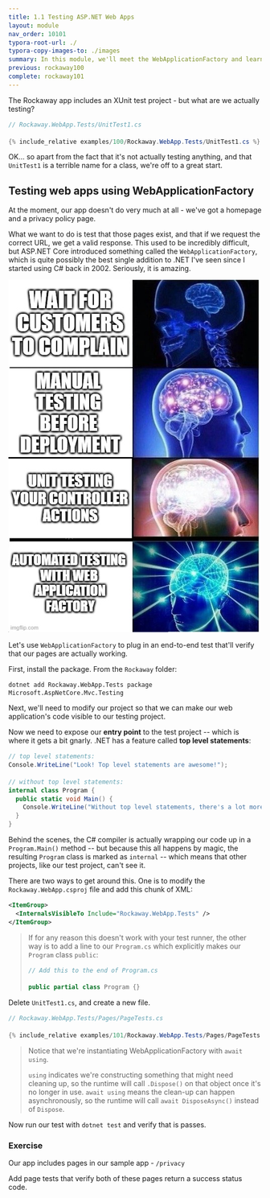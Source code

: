 ```yaml
---
title: 1.1 Testing ASP.NET Web Apps
layout: module
nav_order: 10101
typora-root-url: ./
typora-copy-images-to: ./images
summary: In this module, we'll meet the WebApplicationFactory and learn how to write automated tests for ASP.NET Core web applications
previous: rockaway100
complete: rockaway101
---
```

The Rockaway app includes an XUnit test project - but what are we actually testing?

```csharp
// Rockaway.WebApp.Tests/UnitTest1.cs

{% include_relative examples/100/Rockaway.WebApp.Tests/UnitTest1.cs %}
```

OK... so apart from the fact that it's not actually testing anything, and that `UnitTest1` is a terrible name for a class, we're off to a great start.

## Testing web apps using WebApplicationFactory

At the moment, our app doesn't do very much at all - we've got a homepage and a privacy policy page.

What we want to do is test that those pages exist, and that if we request the correct URL, we get a valid response. This used to be incredibly difficult, but ASP.NET Core introduced something called the `WebApplicationFactory`, which is quite possibly the best single addition to .NET I've seen since I started using C# back in 2002. Seriously, it is amazing.

![web-application-factory-brain-meme](./images/web-application-factory-brain-meme.jpeg)

Let's use `WebApplicationFactory` to plug in an end-to-end test that'll verify that our pages are actually working.

First, install the package. From the `Rockaway` folder:

```dotnetcli
dotnet add Rockaway.WebApp.Tests package Microsoft.AspNetCore.Mvc.Testing
```

Next, we'll need to modify our project so that we can make our web application's code visible to our testing project.

Now we need to expose our **entry point** to the test project -- which is where it gets a bit gnarly. .NET has a feature called **top level statements**:

```csharp
// top level statements:
Console.WriteLine("Look! Top level statements are awesome!");

// without top level statements:
internal class Program {
  public static void Main() {
    Console.WriteLine("Without top level statements, there's a lot more boilerplate code");
  }
}
```

Behind the scenes, the C# compiler is actually wrapping our code up in a `Program.Main()` method -- but because this all happens by magic, the resulting `Program` class is marked as `internal` -- which means that other projects, like our test project, can't see it.

There are two ways to get around this. One is to modify the `Rockaway.WebApp.csproj` file and add this chunk of XML:

```xml
<ItemGroup>
  <InternalsVisibleTo Include="Rockaway.WebApp.Tests" />
</ItemGroup>
```

> If for any reason this doesn't work with your test runner, the other way is to add a line to our `Program.cs` which explicitly makes our `Program` class `public`:
>
> ```csharp
> // Add this to the end of Program.cs
>
> public partial class Program {}
> ```

Delete `UnitTest1.cs`, and create a new file.

```csharp
// Rockaway.WebApp.Tests/Pages/PageTests.cs

{% include_relative examples/101/Rockaway.WebApp.Tests/Pages/PageTests.cs %}
```

> Notice that we're instantiating WebApplicationFactory with `await using`.
>
> `using` indicates we're constructing something that might need cleaning up, so the runtime will call `.Dispose()` on that object once it's no longer in use. `await using` means the clean-up can happen asynchronously, so the runtime will call `await DisposeAsync()` instead of `Dispose`.

Now run our test with `dotnet test` and verify that is passes.
### Exercise

Our app includes  pages in our sample app - `/privacy` 

Add page tests that verify both of these pages return a success status code.






